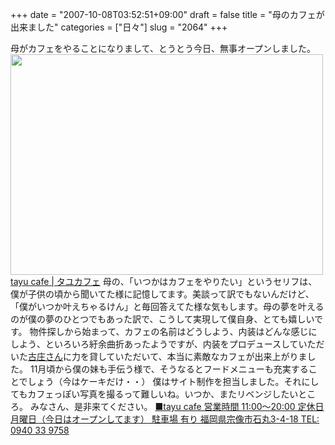 +++
date = "2007-10-08T03:52:51+09:00"
draft = false
title = "母のカフェが出来ました"
categories = ["日々"]
slug = "2064"
+++

母がカフェをやることになりまして、とうとう今日、無事オープンしました。
<a href="http://tayu-cafe.jp" target="_blank"><img src="http://ieiriblog.img.jugem.jp/20071008_368048.jpg" width="500" height="353" alt="" class="pict" />
tayu cafe | タユカフェ</a>
母の、「いつかはカフェをやりたい」というセリフは、僕が子供の頃から聞いてた様に記憶してます。美談って訳でもないんだけど、「僕がいつか叶えちゃるけん」と毎回答えてた様な気もします。母の夢を叶えるのが僕の夢のひとつでもあった訳で、こうして実現して僕自身、とても嬉しいです。
物件探しから始まって、カフェの名前はどうしよう、内装はどんな感じにしよう、といろいろ紆余曲折あったようですが、内装をプロデュースしていただいた<a href="http://ibasyo.in" target="_blank">古庄さん</a>に力を貸していただいて、本当に素敵なカフェが出来上がりました。
11月頃から僕の妹も手伝う様で、そうなるとフードメニューも充実することでしょう（今はケーキだけ・・）
僕はサイト制作を担当しました。それにしてもカフェっぽい写真を撮るって難しいね。いつか、またリベンジしたいところ。
みなさん、是非来てください。
<a href="http://tayu-cafe.jp" target="_blank">■tayu cafe
営業時間 11:00～20:00
定休日 月曜日（今日はオープンしてます）
駐車場 有り
福岡県宗像市石丸3-4-18
TEL: 0940 33 9758
